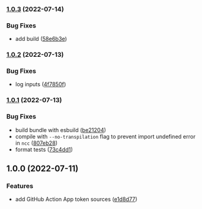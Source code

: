 ### [1.0.3](https://github.com/vidavidorra/github-action-app-token/compare/v1.0.2...v1.0.3) (2022-07-14)

### Bug Fixes

- add build ([58e6b3e](https://github.com/vidavidorra/github-action-app-token/commit/58e6b3e5bf86d2749632b72144bb2a664c186991))

### [1.0.2](https://github.com/vidavidorra/github-action-app-token/compare/v1.0.1...v1.0.2) (2022-07-13)

### Bug Fixes

- log inputs ([4f7850f](https://github.com/vidavidorra/github-action-app-token/commit/4f7850fb92ff6fa2a5632d1865975710845549ab))

### [1.0.1](https://github.com/vidavidorra/github-action-app-token/compare/v1.0.0...v1.0.1) (2022-07-13)

### Bug Fixes

- build bundle with esbuild ([be21204](https://github.com/vidavidorra/github-action-app-token/commit/be21204319259d383dbdc9a56fca4a34aa5bc056))
- compile with `--no-transpilation` flag to prevent import undefined error in `ncc` ([807eb28](https://github.com/vidavidorra/github-action-app-token/commit/807eb285c24961f3aee40020262e3af8ab06b139))
- format tests ([73c4dd1](https://github.com/vidavidorra/github-action-app-token/commit/73c4dd127f1e96b960d616a56cf788da25315652))

## 1.0.0 (2022-07-11)

### Features

- add GitHub Action App token sources ([e1d8d77](https://github.com/vidavidorra/github-action-app-token/commit/e1d8d77f8f6a7578830039404ad63e535c9df124))
